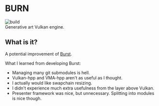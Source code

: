 # BURN
![build](https://github.com/angelocarly/BURN/actions/workflows/cmake.yml/badge.svg)  
Generative art Vulkan engine. 


## What is it?
A potential improvement of [Burst](https://github.com/angelocarly/burst).

What I learned from developing Burst:
- Managing many git submodules is hell.
- Vulkan-hpp and VMA-hpp aren't as useful as I thought.
- I actually would like swapchain resizing.
- I didn't experience much extra usefulness from the layer above Vulkan.
- Presenter framework was nice, but unnecessary. Splitting into modules is nice though.

